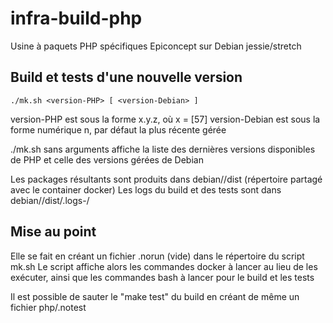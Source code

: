 # infra-build-php
Usine à paquets PHP spécifiques Epiconcept sur Debian jessie/stretch

## Build et tests d'une nouvelle version

````
./mk.sh <version-PHP> [ <version-Debian> ]
````

version-PHP est sous la forme x.y.z, où x = [57]
version-Debian est sous la forme numérique n, par défaut la plus récente gérée

./mk.sh sans arguments affiche la liste des dernières versions disponibles de PHP et celle des versions gérées de Debian

Les packages résultants sont produits dans debian/<version-Debian>/dist (répertoire partagé avec le container docker)
Les logs du build et des tests sont dans debian/<version-Debian>/dist/.logs-<version-PHP>/

## Mise au point

Elle se fait en créant un fichier .norun (vide) dans le répertoire du script mk.sh
Le script affiche alors les commandes docker à lancer au lieu de les exécuter,
ainsi que les commandes bash à lancer pour le build et les tests

Il est possible de sauter le "make test" du build en créant de même un fichier php/.notest
